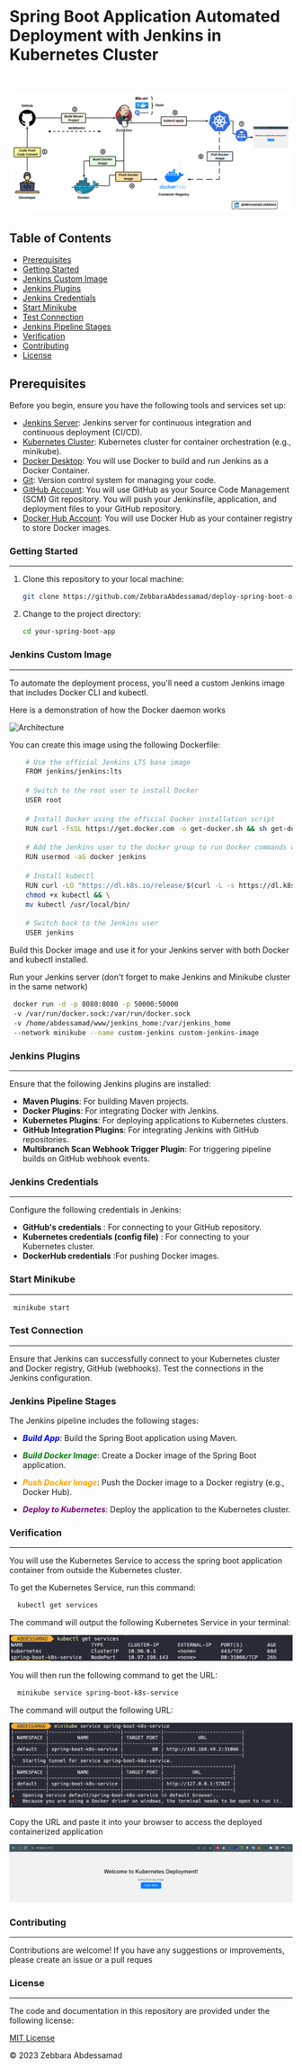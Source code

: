 # Spring Boot Application Automated Deployment with Jenkins in Kubernetes Cluster 

<br/>

![Architecture](images/k8s-deployement.png)

## Table of Contents

- [Prerequisites](#prerequisites)
- [Getting Started](#getting-started)
- [Jenkins Custom Image](#jenkins-custom-image)
- [Jenkins Plugins](#jenkins-plugins)
- [Jenkins Credentials](#jenkins-credentials)
- [Start Minikube](#start-minikube)
- [Test Connection](#test-connection)
- [Jenkins Pipeline Stages](#jenkins-pipeline-stages)
- [Verification](#verification)
- [Contributing](#contributing)
- [License](#license)

## Prerequisites

Before you begin, ensure you have the following tools and services set up:

- [Jenkins Server](https://jenkins.io/): Jenkins server for continuous integration and continuous deployment (CI/CD).
- [Kubernetes Cluster](https://kubernetes.io/): Kubernetes cluster for container orchestration (e.g., minikube).
- [Docker Desktop](https://www.docker.com/): You will use Docker to build and run Jenkins as a Docker Container.
- [Git](https://git-scm.com/): Version control system for managing your code.
- [GitHub Account](https://git-scm.com/): You will use GitHub as your Source Code Management (SCM) Git repository. You will push your Jenkinsfile, application, and deployment files to your GitHub repository.
- [Docker Hub Account](https://git-scm.com/): You will use Docker Hub as your container registry to store Docker images.

### Getting Started

---

1. Clone this repository to your local machine:

   ```bash
   git clone https://github.com/ZebbaraAbdessamad/deploy-spring-boot-on-k8s-using-jenkins.git
    ```

2. Change to the project directory:

   ```bash
   cd your-spring-boot-app
   ````


### Jenkins Custom Image

---
To automate the deployment process, you'll need a custom Jenkins image that includes Docker CLI and kubectl.

Here is a demonstration of how the Docker daemon works

![Architecture](images/docker-architecture.png)

You can create this image using the following Dockerfile:
  ```bash
      # Use the official Jenkins LTS base image
      FROM jenkins/jenkins:lts
      
      # Switch to the root user to install Docker
      USER root
      
      # Install Docker using the official Docker installation script
      RUN curl -fsSL https://get.docker.com -o get-docker.sh && sh get-docker.sh
      
      # Add the Jenkins user to the docker group to run Docker commands without sudo
      RUN usermod -aG docker jenkins
      
      # Install kubectl
      RUN curl -LO "https://dl.k8s.io/release/$(curl -L -s https://dl.k8s.io/release/stable.txt)/bin/linux/amd64/kubectl" && \
      chmod +x kubectl && \
      mv kubectl /usr/local/bin/
      
      # Switch back to the Jenkins user
      USER jenkins
```

Build this Docker image and use it for your Jenkins server with both Docker and kubectl installed.

Run your Jenkins server (don't forget to make Jenkins and Minikube cluster in the same network)

  ```bash
   docker run -d -p 8080:8080 -p 50000:50000 
   -v /var/run/docker.sock:/var/run/docker.sock 
   -v /home/abdessamad/www/jenkins_home:/var/jenkins_home 
   --network minikube --name custom-jenkins custom-jenkins-image
```

### Jenkins Plugins

---
Ensure that the following Jenkins plugins are installed:

* **Maven Plugins**: For building Maven projects.
* **Docker Plugins**: For integrating Docker with Jenkins.
* **Kubernetes Plugins**: For deploying applications to Kubernetes clusters.
* **GitHub Integration Plugins**: For integrating Jenkins with GitHub repositories.
* **Multibranch Scan Webhook Trigger Plugin**: For triggering pipeline builds on GitHub webhook events.



### Jenkins Credentials

---
Configure the following credentials in Jenkins:

* **GitHub's credentials** : For connecting to your GitHub repository.
* **Kubernetes credentials (config file)** : For connecting to your Kubernetes cluster.
* **DockerHub credentials** :For pushing Docker images.



### Start Minikube

---
 ```bash
  minikube start
```

### Test Connection

---
Ensure that Jenkins can successfully connect to your Kubernetes cluster and Docker registry, GitHub (webhooks). Test the connections in the Jenkins configuration.


### Jenkins Pipeline Stages

The Jenkins pipeline includes the following stages:

* ***<span style="color: blue;">Build App</span>***: Build the Spring Boot application using Maven.

* ***<span style="color: green;">Build Docker Image</span>***: Create a Docker image of the Spring Boot application.

* ***<span style="color: orange;">Push Docker Image</span>***: Push the Docker image to a Docker registry (e.g., Docker Hub).

* ***<span style="color: purple;">Deploy to Kubernetes</span>***: Deploy the application to the Kubernetes cluster.


### Verification

---

You will use the Kubernetes Service to access the spring boot application container from outside the Kubernetes cluster.

To get the Kubernetes Service, run this command:
```bash
  kubectl get services
```
The command will output the following Kubernetes Service in your terminal:

![architecture](images/services.png)

You will then run the following command to get the URL:

```bash
  minikube service spring-boot-k8s-service
```
The command will output the following URL:

![architecture](images/service-access.png)


Copy the URL and paste it into your browser to access the deployed containerized application

![architecture](images/access-page.png)

### Contributing

---
Contributions are welcome! If you have any suggestions or improvements, please create an issue or a pull reques

### License


---

The code and documentation in this repository are provided under the following license:

[MIT License](https://opensource.org/licenses/MIT)

© 2023 Zebbara Abdessamad
